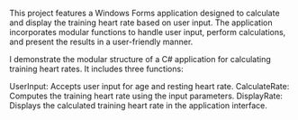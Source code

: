 This project features a Windows Forms application designed to calculate and display the training heart rate based on user input.
The application incorporates modular functions to handle user input, perform calculations, and present the results in a user-friendly manner.

I demonstrate the modular structure of a C# application for calculating training heart rates. It includes three functions:

UserInput: Accepts user input for age and resting heart rate.
CalculateRate: Computes the training heart rate using the input parameters.
DisplayRate: Displays the calculated training heart rate in the application interface.
